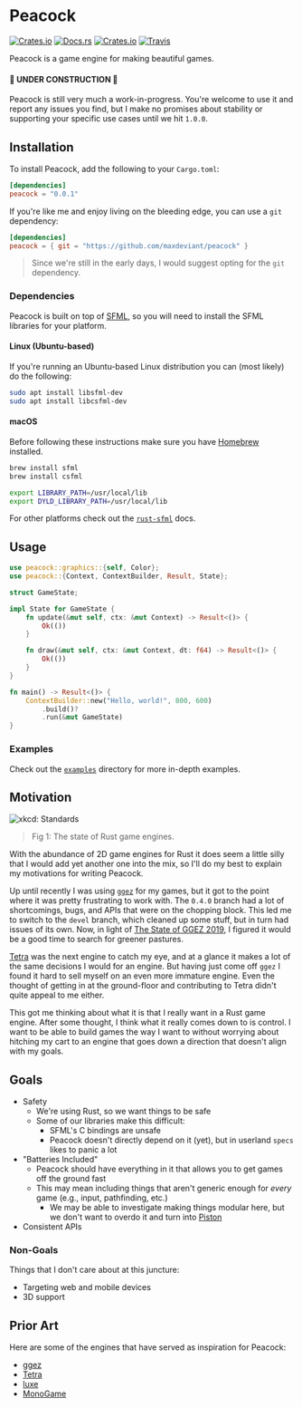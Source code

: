 # Peacock

[![Crates.io](https://img.shields.io/crates/v/peacock.svg)](https://crates.io/crates/peacock)
[![Docs.rs](https://docs.rs/peacock/badge.svg)](https://docs.rs/peacock/)
[![Crates.io](https://img.shields.io/crates/l/peacock.svg)](https://github.com/maxdeviant/peacock/blob/master/LICENSE)
[![Travis](https://img.shields.io/travis/maxdeviant/peacock.svg?style=flat)](https://travis-ci.org/maxdeviant/peacock)

Peacock is a game engine for making beautiful games.

#### 🚧 UNDER CONSTRUCTION 🚧

Peacock is still very much a work-in-progress. You're welcome to use it and report any issues you find, but I make no promises about stability or supporting your specific use cases until we hit `1.0.0`.

## Installation

To install Peacock, add the following to your `Cargo.toml`:

```toml
[dependencies]
peacock = "0.0.1"
```

If you're like me and enjoy living on the bleeding edge, you can use a `git` dependency:

```toml
[dependencies]
peacock = { git = "https://github.com/maxdeviant/peacock" }
```

> Since we're still in the early days, I would suggest opting for the `git` dependency.

### Dependencies

Peacock is built on top of [SFML](https://www.sfml-dev.org/), so you will need to install the SFML libraries for your platform.

#### Linux (Ubuntu-based)

If you're running an Ubuntu-based Linux distribution you can (most likely) do the following:

```sh
sudo apt install libsfml-dev
sudo apt install libcsfml-dev
```

#### macOS

Before following these instructions make sure you have [Homebrew](https://brew.sh/) installed.

```sh
brew install sfml
brew install csfml

export LIBRARY_PATH=/usr/local/lib
export DYLD_LIBRARY_PATH=/usr/local/lib
```

For other platforms check out the [`rust-sfml`](https://github.com/jeremyletang/rust-sfml) docs.

## Usage

```rust
use peacock::graphics::{self, Color};
use peacock::{Context, ContextBuilder, Result, State};

struct GameState;

impl State for GameState {
    fn update(&mut self, ctx: &mut Context) -> Result<()> {
        Ok(())
    }

    fn draw(&mut self, ctx: &mut Context, dt: f64) -> Result<()> {
        Ok(())
    }
}

fn main() -> Result<()> {
    ContextBuilder::new("Hello, world!", 800, 600)
        .build()?
        .run(&mut GameState)
}
```

### Examples

Check out the [`examples`](./examples) directory for more in-depth examples.

## Motivation

![xkcd: Standards](https://imgs.xkcd.com/comics/standards.png)

> Fig 1: The state of Rust game engines.

With the abundance of 2D game engines for Rust it does seem a little silly that I would add yet another one into the mix, so I'll do my best to explain my motivations for writing Peacock.

Up until recently I was using [`ggez`](http://ggez.rs) for my games, but it got to the point where it was pretty frustrating to work with. The `0.4.0` branch had a lot of shortcomings, bugs, and APIs that were on the chopping block. This led me to switch to the `devel` branch, which cleaned up some stuff, but in turn had issues of its own. Now, in light of [The State of GGEZ 2019](https://wiki.alopex.li/TheStateOfGGEZ2019), I figured it would be a good time to search for greener pastures.

[Tetra](https://tetra.seventeencups.net/) was the next engine to catch my eye, and at a glance it makes a lot of the same decisions I would for an engine. But having just come off `ggez` I found it hard to sell myself on an even more immature engine. Even the thought of getting in at the ground-floor and contributing to Tetra didn't quite appeal to me either.

This got me thinking about what it is that I really want in a Rust game engine. After some thought, I think what it really comes down to is control. I want to be able to build games the way I want to without worrying about hitching my cart to an engine that goes down a direction that doesn't align with my goals.

## Goals

- Safety
  - We're using Rust, so we want things to be safe
  - Some of our libraries make this difficult:
    - SFML's C bindings are unsafe
    - Peacock doesn't directly depend on it (yet), but in userland `specs` likes to panic a lot
- "Batteries Included"
  - Peacock should have everything in it that allows you to get games off the ground fast
  - This may mean including things that aren't generic enough for _every_ game (e.g., input, pathfinding, etc.)
    - We may be able to investigate making things modular here, but we don't want to overdo it and turn into [Piston](https://www.piston.rs/)
- Consistent APIs

### Non-Goals

Things that I don't care about at this juncture:

- Targeting web and mobile devices
- 3D support

## Prior Art

Here are some of the engines that have served as inspiration for Peacock:

- [ggez](http://ggez.rs)
- [Tetra](https://tetra.seventeencups.net/)
- [luxe](https://luxeengine.com/)
- [MonoGame](http://www.monogame.net/)
